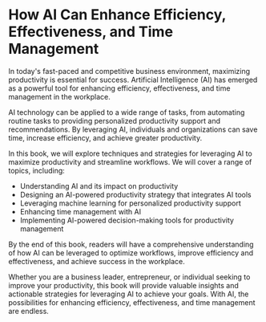 How AI Can Enhance Efficiency, Effectiveness, and Time Management
===============================================================================

In today's fast-paced and competitive business environment, maximizing productivity is essential for success. Artificial Intelligence (AI) has emerged as a powerful tool for enhancing efficiency, effectiveness, and time management in the workplace.

AI technology can be applied to a wide range of tasks, from automating routine tasks to providing personalized productivity support and recommendations. By leveraging AI, individuals and organizations can save time, increase efficiency, and achieve greater productivity.

In this book, we will explore techniques and strategies for leveraging AI to maximize productivity and streamline workflows. We will cover a range of topics, including:

* Understanding AI and its impact on productivity
* Designing an AI-powered productivity strategy that integrates AI tools
* Leveraging machine learning for personalized productivity support
* Enhancing time management with AI
* Implementing AI-powered decision-making tools for productivity management

By the end of this book, readers will have a comprehensive understanding of how AI can be leveraged to optimize workflows, improve efficiency and effectiveness, and achieve success in the workplace.

Whether you are a business leader, entrepreneur, or individual seeking to improve your productivity, this book will provide valuable insights and actionable strategies for leveraging AI to achieve your goals. With AI, the possibilities for enhancing efficiency, effectiveness, and time management are endless.

